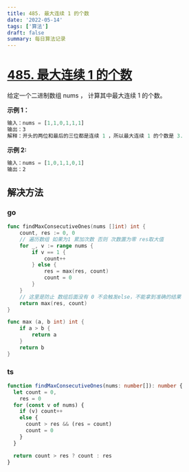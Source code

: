 ```yaml
---
title: 485. 最大连续 1 的个数
date: '2022-05-14'
tags: ['算法']
draft: false
summary: 每日算法记录
---
```


# [485. 最大连续 1 的个数](https://leetcode.cn/problems/max-consecutive-ones/)

给定一个二进制数组 nums ， 计算其中最大连续 1 的个数。

**示例 1：**

```ts
输入：nums = [1,1,0,1,1,1]
输出：3
解释：开头的两位和最后的三位都是连续 1 ，所以最大连续 1 的个数是 3.
```

**示例 2:**

```ts
输入：nums = [1,0,1,1,0,1]
输出：2
```

## 解决方法

### go

```go
func findMaxConsecutiveOnes(nums []int) int {
    count, res := 0, 0
    // 遍历数组 如果为1 累加次数 否则 次数置为零 res取大值
    for _, v := range nums {
        if v == 1 {
            count++
        } else {
            res = max(res, count)
            count = 0
        }
    }
    // 这里是防止 数组后面没有 0 不会触发else，不能拿到准确的结果
    return max(res, count)
}

func max (a, b int) int {
    if a > b {
        return a
    }
    return b
}
```

### ts

```ts
function findMaxConsecutiveOnes(nums: number[]): number {
  let count = 0,
    res = 0
  for (const v of nums) {
    if (v) count++
    else {
      count > res && (res = count)
      count = 0
    }
  }

  return count > res ? count : res
}
```

